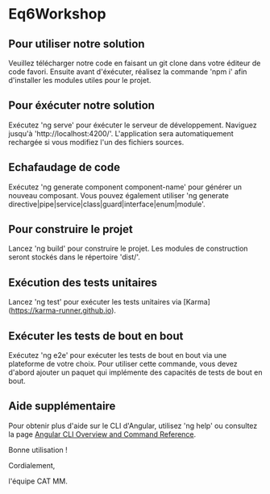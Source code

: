 # Eq6Workshop

## Pour utiliser notre solution

Veuillez télécharger notre code en faisant un git clone <lien du git> dans votre éditeur de code favori.
Ensuite avant d'éxécuter, réalisez la commande 'npm i' afin d'installer les modules utiles pour le projet.

## Pour éxécuter notre solution

Exécutez 'ng serve' pour éxécuter le serveur de développement. Naviguez jusqu'à 'http://localhost:4200/'. L'application sera automatiquement rechargée si vous modifiez l'un des fichiers sources.

## Echafaudage de code

Exécutez 'ng generate component component-name' pour générer un nouveau composant. Vous pouvez également utiliser 'ng generate directive|pipe|service|class|guard|interface|enum|module'.


## Pour construire le projet

Lancez 'ng build' pour construire le projet. Les modules de construction seront stockés dans le répertoire 'dist/'.

## Exécution des tests unitaires

Lancez 'ng test' pour exécuter les tests unitaires via [Karma] (https://karma-runner.github.io).

## Exécuter les tests de bout en bout

Exécutez 'ng e2e' pour exécuter les tests de bout en bout via une plateforme de votre choix. Pour utiliser cette commande, vous devez d'abord ajouter un paquet qui implémente des capacités de tests de bout en bout.

## Aide supplémentaire

Pour obtenir plus d'aide sur le CLI d'Angular, utilisez 'ng help' ou consultez la page [Angular CLI Overview and Command Reference](https://angular.io/cli).




Bonne utilisation ! 

Cordialement, 

l'équipe CAT MM.
